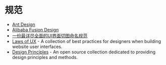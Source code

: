 # 规范

- [Ant Design](https://ant.design/index-cn)
- [Alibaba Fusion Design](https://fusion.design/)
- [一份最详尽全面的UI界面切图命名规范](https://www.ui.cn/detail/223758.html)
- [Laws of UX](https://lawsofux.com/?ref=usniemvuilaptrinh) - A collection of best practices for designers when building website user interfaces.
- [Design Principles](https://principles.design/?ref=usniemvuilaptrinh) - An open source collection dedicated to providing design principles and methods.
